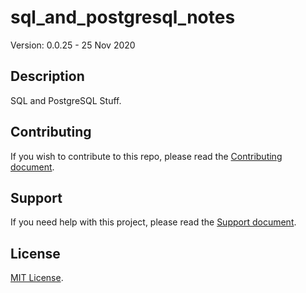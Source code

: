# sql_and_postgresql_notes

Version: 0.0.25 - 25 Nov 2020

## Description

SQL and PostgreSQL Stuff.

## Contributing

If you wish to contribute to this repo, please read the [Contributing document](.github/CONTRIBUTING.md).

## Support

If you need help with this project, please read the [Support document](.github/SUPPORT.md).

## License

[MIT License](LICENSE).
